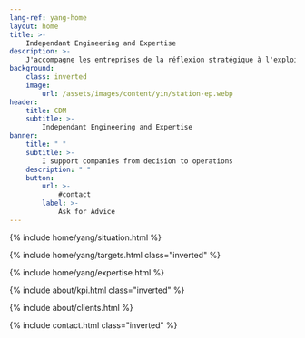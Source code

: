 ```yaml
---
lang-ref: yang-home
layout: home
title: >-
    Independant Engineering and Expertise
description: >-
    J'accompagne les entreprises de la réflexion stratégique à l'exploitation des moyens. Analyse stratégique, définition de projet, structuration, gestion et pilotage, suivi d'exécution, gestion des risques, résolution de dysfonctionnements et de non-performances, amélioration continue.
background:
    class: inverted
    image:
        url: /assets/images/content/yin/station-ep.webp
header:
    title: CDM
    subtitle: >-
        Independant Engineering and Expertise
banner:
    title: " "
    subtitle: >-
        I support companies from decision to operations
    description: " "
    button:
        url: >-
            #contact
        label: >-
            Ask for Advice
---
```


{% include home/yang/situation.html %}

{% include home/yang/targets.html class="inverted" %}

{% include home/yang/expertise.html %}

{% include about/kpi.html class="inverted" %}

{% include about/clients.html %}

{% include contact.html class="inverted" %}
